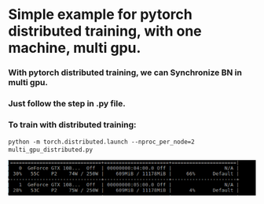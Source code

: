 # Simple example for pytorch distributed training, with one machine, multi gpu.

### With pytorch distributed training, we can Synchronize BN in multi gpu.

### Just follow the step in .py file.

### To train with distributed training:

```
python -m torch.distributed.launch --nproc_per_node=2 multi_gpu_distributed.py
```



![fig](fig.png)